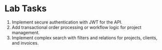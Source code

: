 # Lab Tasks

1. Implement secure authentication with JWT for the API.
2. Add transactional order processing or workflow logic for project management.
3. Implement complex search with filters and relations for projects, clients, and invoices.
